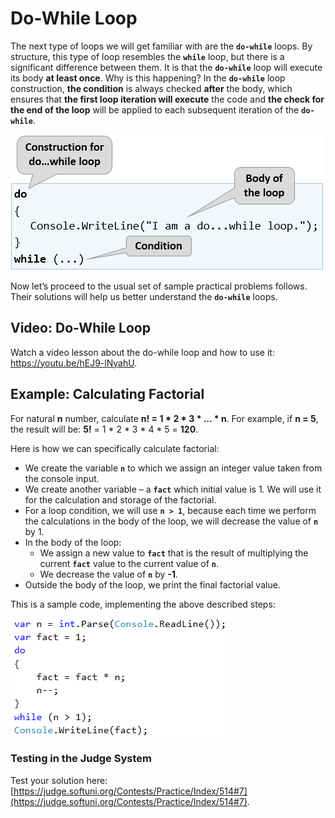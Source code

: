 # Do-While Loop

The next type of loops we will get familiar with are the **`do-while`** loops. By structure, this type of loop resembles the **`while`** loop, but there is a significant difference between them. It is that the **`do-while`** loop will execute its body **at least once**. Why is this happening? In the **`do-while`** loop construction, **the condition** is always checked **after** the body, which ensures that **the first loop iteration will execute** the code and **the check for the end of the loop** will be applied to each subsequent iteration of the **`do-while`**.

![](/assets/chapter-7-images/00.Do-while-01.png)

Now let’s proceed to the usual set of sample practical problems follows. Their solutions will help us better understand the **`do-while`** loops.

## Video: Do-While Loop

Watch a video lesson about the do-while loop and how to use it: https://youtu.be/hEJ9-lNyahU.

## Example: Calculating Factorial

For natural **n** number, calculate **n! = 1 \* 2 \* 3 \* … \* n**. For example, if **n = 5**, the result will be: **5!** = 1 \* 2 \* 3 \* 4 \* 5 = **120**.

Here is how we can specifically calculate factorial:

   * We create the variable **`n`** to which we assign an integer value taken from the console input.
   * We create another variable – a **`fact`** which initial value is 1. We will use it for the calculation and storage of the factorial.
   * For a loop condition, we will use **`n > 1`**, because each time we perform the calculations in the body of the loop, we will decrease the value of **`n`** by 1.
   * In the body of the loop:
      * We assign a new value to **`fact`** that is the result of multiplying the current **`fact`** value to the current value of **`n`**.
      * We decrease the value of **`n`** by **-1**.
   * Outside the body of the loop, we print the final factorial value.
   
This is a sample code, implementing the above described steps:
   
![](/assets/chapter-7-images/08.Factorial-01.png)

### Testing in the Judge System

Test your solution here: [https://judge.softuni.org/Contests/Practice/Index/514#7](https://judge.softuni.org/Contests/Practice/Index/514#7).
